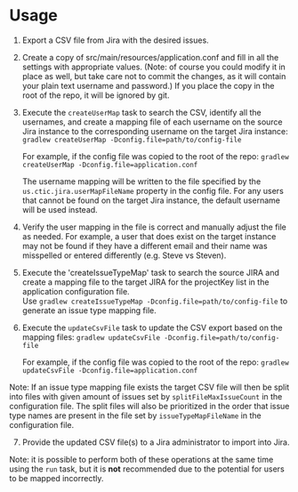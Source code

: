 # Usage

1. Export a CSV file from Jira with the desired issues.

2. Create a copy of src/main/resources/application.conf and fill in all the settings with appropriate values.
   (Note: of course you could modify it in place as well, but take care not to commit the changes, as it will contain
   your plain text username and password.) If you place the copy in the root of the repo, it will be ignored by git.

3. Execute the `createUserMap` task to search the CSV, identify all the usernames, and create a mapping file of each
   username on the source Jira instance to the corresponding username on the target Jira instance:
   `gradlew createUserMap -Dconfig.file=path/to/config-file`

   For example, if the config file was copied to the root of the repo:
   `gradlew createUserMap -Dconfig.file=application.conf`

   The username mapping will be written to the file specified by the `us.ctic.jira.userMapFileName` property in the
   config file. For any users that cannot be found on the target Jira instance, the default username will be used
   instead.

4. Verify the user mapping in the file is correct and manually adjust the file as needed. For example, a user that does
   exist on the target instance may not be found if they have a different email and their name was misspelled or entered
   differently (e.g. Steve vs Steven).

5. Execute the 'createIssueTypeMap' task to search the source JIRA and create a mapping file to the target JIRA for 
   the projectKey list in the application configuration file.  
   Use `gradlew createIssueTypeMap -Dconfig.file=path/to/config-file` to generate an issue type mapping file.

6. Execute the `updateCsvFile` task to update the CSV export based on the mapping files:
   `gradlew updateCsvFile -Dconfig.file=path/to/config-file`

   For example, if the config file was copied to the root of the repo:
   `gradlew updateCsvFile -Dconfig.file=application.conf`

   
Note: If an issue type mapping file exists the target CSV file will then be split into files with
given amount of issues set by `splitFileMaxIssueCount` in the configuration file. The split files will also be
prioritized in the order that issue type names are present in the file set by `issueTypeMapFileName` in the 
configuration file.

7. Provide the updated CSV file(s) to a Jira administrator to import into Jira.

Note: it is possible to perform both of these operations at the same time using the `run` task, but it is **not**
recommended due to the potential for users to be mapped incorrectly.